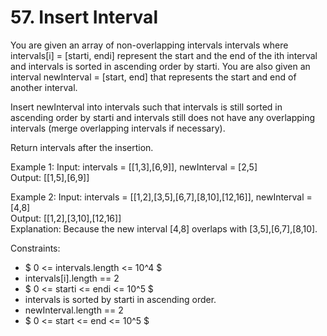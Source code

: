 # 57. Insert Interval
You are given an array of non-overlapping intervals intervals where intervals[i] = [starti, endi] represent the start and the end of the ith interval and intervals is sorted in ascending order by starti. You are also given an interval newInterval = [start, end] that represents the start and end of another interval.

Insert newInterval into intervals such that intervals is still sorted in ascending order by starti and intervals still does not have any overlapping intervals (merge overlapping intervals if necessary).

Return intervals after the insertion.

Example 1:
Input: intervals = [[1,3],[6,9]], newInterval = [2,5]  
Output: [[1,5],[6,9]]

Example 2:
Input: intervals = [[1,2],[3,5],[6,7],[8,10],[12,16]], newInterval = [4,8]  
Output: [[1,2],[3,10],[12,16]]  
Explanation: Because the new interval [4,8] overlaps with [3,5],[6,7],[8,10].
 
Constraints:
* $ 0 <= intervals.length <= 10^4 $
* intervals[i].length == 2
* $ 0 <= starti <= endi <= 10^5 $
* intervals is sorted by starti in ascending order.
* newInterval.length == 2
* $ 0 <= start <= end <= 10^5 $
